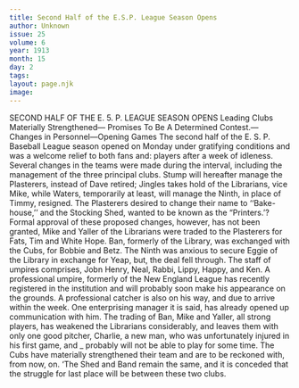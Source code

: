 ```yaml
---
title: Second Half of the E.S.P. League Season Opens
author: Unknown
issue: 25
volume: 6
year: 1913
month: 15
day: 2
tags:
layout: page.njk
image:
---
```

SECOND HALF OF THE E. 5. P. LEAGUE SEASON OPENS    Leading Clubs Materially Strengthened— Promises To Be A Determined Contest.—Changes in Personnel—Opening Games    The second half of the E. S. P. Baseball League season opened on Monday under gratifying conditions and was a welcome relief to both fans and: players after a week of idleness. Several changes in the teams were made during the interval, including the management of the three principal clubs. Stump will hereafter manage the Plasterers, instead of Dave retired; Jingles takes hold of the Librarians, vice Mike, while Waters, temporarily at least, will manage the Ninth, in place of Timmy, resigned. The Plasterers desired to change their name to ‘‘Bake-house,’’ and the Stocking Shed, wanted to be known as the “Printers.’? Formal approval of these proposed changes, however, has not been granted, Mike and Yaller of the Librarians were traded to the Plasterers for Fats, Tim and White Hope. Ban, formerly of the Library, was exchanged with the Cubs, for Bobbie and Betz. The Ninth was anxious to secure Eggie of the Library in exchange for Yeap, but, the deal fell through. The staff of umpires comprises, Jobn Henry, Neal, Rabbi, Lippy, Happy, and Ken. A professional umpire, formerly of the New England League has recently registered in the institution and will probably soon make his appearance on the grounds. A professional catcher is also on his way, and due to arrive within the week. One enterprising manager it is said, has already opened up communication with him. The trading of Ban, Mike and Yaller, all strong players, has weakened the Librarians considerably, and leaves them with only one good pitcher, Charlie, a new man, who was unfortunately injured in his first game, and _ probably will not be able to play for some time. The Cubs have materially strengthened their team and are to be reckoned with, from now, on. ‘The Shed and Band remain the same, and it is conceded that the struggle for last place will be between these two clubs. 


